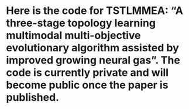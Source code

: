 # Here is the code for TSTLMMEA: “A three-stage topology learning multimodal multi-objective evolutionary algorithm assisted by improved growing neural gas”. The code is currently private and will become public once the paper is published.
